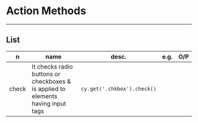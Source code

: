# Action Methods

---

## List
|n|name|desc.|e.g.|O/P|
|-|----|-----|----|---|
|check|It checks radio buttons or checkboxes & is applied to elements having input tags|`cy.get('.chkbox').check()`|
